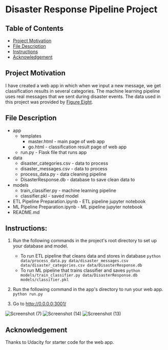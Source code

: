 # Disaster Response Pipeline Project
## Table of Contents
* [Project Motivation](#motivation)
* [File Description](#files)
* [Instructions](#instructions)
* [Acknowledgement](#acknowledgement)

<a id='motivation'></a>
## Project Motivation
I have created a web app in which when we input a new message, we get classification results in several categories. The machine learning pipeline uses real messages that we sent during disaster events. The data used in this project was provided by [Figure Eight](https://appen.com/).

<a id='files'></a>
## File Description
* app
    * templates
        * master.html - main page of web app
        * go.html - classification result page of web app
    * run.py - Flask file that runs app
* data
    * disaster_categories.csv - data to process
    * disaster_messages.csv - data to process
    * process_data.py - data cleaning pipeline
    * DisasterResponse.db - database to save clean data to
* models
    * train_classifier.py - machine learning pipeline
    * classifier.pkl - saved model
* ETL Pipeline Preparation.ipynb - ETL pipeline jupyter notebook
* ML Pipeline Preparation.ipynb - ML pipeline jupyter notebook
* README.md

<a id='instructions'></a>
## Instructions:
1. Run the following commands in the project's root directory to set up your database and model.

    - To run ETL pipeline that cleans data and stores in database
        `python data/process_data.py data/disaster_messages.csv data/disaster_categories.csv data/DisasterResponse.db`
    - To run ML pipeline that trains classifier and saves
        `python models/train_classifier.py data/DisasterResponse.db models/classifier.pkl`

2. Run the following command in the app's directory to run your web app.
    `python run.py`

3. Go to http://0.0.0.0:3001/


![Screenshot (7)](https://user-images.githubusercontent.com/91480917/146653723-9f6b9270-31e1-4f4e-b275-f375c9ed95be.png)
![Screenshot (14)](https://user-images.githubusercontent.com/91480917/146653728-c39a5198-8a25-4293-8a5e-63464eed48c4.png)
![Screenshot (13)](https://user-images.githubusercontent.com/91480917/146653729-23295dc2-5c4e-4a7e-b255-13596b55ee87.png)

<a id='acknowledgement'></a>
## Acknowledgement
Thanks to Udacity for starter code for the web app.
